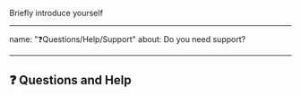 Briefly introduce yourself

---
name: "❓Questions/Help/Support"
about: Do you need support?

---

## ❓ Questions and Help
